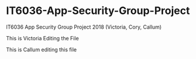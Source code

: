 # IT6036-App-Security-Group-Project
IT6036 App Security Group Project 2018 (Victoria, Cory, Callum)

This is Victoria Editing the File

This is Callum editing this file
